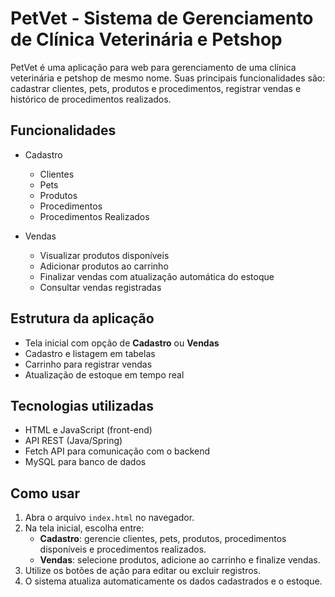 # PetVet - Sistema de Gerenciamento de Clínica Veterinária e Petshop

PetVet é uma aplicação para web para gerenciamento de uma clínica veterinária e petshop de mesmo nome. Suas principais funcionalidades são: cadastrar clientes, pets, produtos e procedimentos, registrar vendas e histórico de procedimentos realizados.

## Funcionalidades

- Cadastro
    - Clientes
    - Pets
    - Produtos
    - Procedimentos
    - Procedimentos Realizados


- Vendas
    - Visualizar produtos disponíveis
    - Adicionar produtos ao carrinho
    - Finalizar vendas com atualização automática do estoque
    - Consultar vendas registradas

## Estrutura da aplicação

- Tela inicial com opção de **Cadastro** ou **Vendas**
- Cadastro e listagem em tabelas
- Carrinho para registrar vendas
- Atualização de estoque em tempo real

## Tecnologias utilizadas

- HTML e JavaScript (front-end)
- API REST (Java/Spring)
- Fetch API para comunicação com o backend
- MySQL para banco de dados

## Como usar

1. Abra o arquivo `index.html` no navegador.
2. Na tela inicial, escolha entre:
    - **Cadastro**: gerencie clientes, pets, produtos, procedimentos disponíveis e procedimentos realizados.
    - **Vendas**: selecione produtos, adicione ao carrinho e finalize vendas.
3. Utilize os botões de ação para editar ou excluir registros.
4. O sistema atualiza automaticamente os dados cadastrados e o estoque.
